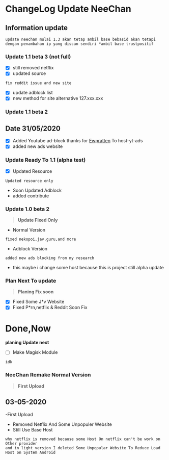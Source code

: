 # ChangeLog Update NeeChan


## Information update
```
update neechan mulai 1.3 akan tetap ambil base bebasid akan tetapi dengan penambahan ip yang discan sendiri *ambil base trustpositif
```

### Update 1.1 beta 3 (not full)
- [x] still removed netflix 
- [x] updated source
```
fix reddit issue and new site
```
- [x] update adblock list
- [x] new method for site alternative 127.xxx.xxx
### Update 1.1 beta 2
## Date 31/05/2020
- [x] Added Youtube ad-block
thanks for [Ewpratten](https://gist.github.com/Ewpratten/a25ae63a7200c02c850fede2f32453cf) To host-yt-ads 
- [x] added new ads website 

### Update Ready To 1.1 (alpha test)
- [x] Updated Resource
```
Updated resource only
```
- Soon Updated Adblock 
- added contribute 
### Update 1.0 beta 2
>**Update Fixed Only**
- Normal Version
```
fixed nekopoi,jav.guru,and more
```
- Adblock Version
```
added new ads blocking from my research
```
- this maybe i change some host because this is project still alpha update

### Plan Next To update
>**Planing Fix soon**
- [x] Fixed Some J*v Website
- [x] Fixed P*rn,netflix & Reddit Soon Fix
# Done,Now
 **planing Update next**
- [ ] Make Magisk Module
```
idk
```

### NeeChan Remake Normal Version
>**First Upload**
## 03-05-2020 
-First Upload
- Removed Netflix And Some Unpopuler Website
- Still Use Base Host 

```
why netflix is removed because some Host On netflix can't be work on Other provider
and in light version I deleted Some Unpopular Website To Reduce Load Host on System Android
```
